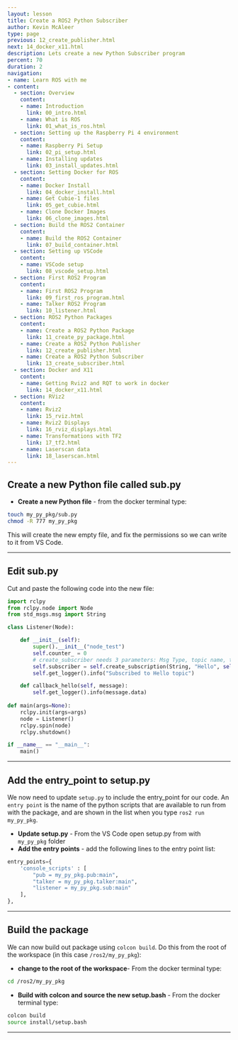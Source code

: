 ```yaml
---
layout: lesson
title: Create a ROS2 Python Subscriber
author: Kevin McAleer
type: page
previous: 12_create_publisher.html
next: 14_docker_x11.html
description: Lets create a new Python Subscriber program
percent: 70
duration: 2
navigation:
- name: Learn ROS with me
- content:
  - section: Overview
    content:
    - name: Introduction
      link: 00_intro.html
    - name: What is ROS
      link: 01_what_is_ros.html
  - section: Setting up the Raspberry Pi 4 environment
    content:
    - name: Raspberry Pi Setup
      link: 02_pi_setup.html
    - name: Installing updates
      link: 03_install_updates.html
  - section: Setting Docker for ROS
    content:
    - name: Docker Install
      link: 04_docker_install.html
    - name: Get Cubie-1 files
      link: 05_get_cubie.html
    - name: Clone Docker Images
      link: 06_clone_images.html
  - section: Build the ROS2 Container
    content:
    - name: Build the ROS2 Container
      link: 07_build_container.html
  - section: Setting up VSCode
    content:
    - name: VSCode setup
      link: 08_vscode_setup.html
  - section: First ROS2 Program
    content:
    - name: First ROS2 Program
      link: 09_first_ros_program.html
    - name: Talker ROS2 Program
      link: 10_listener.html
  - section: ROS2 Python Packages
    content:
    - name: Create a ROS2 Python Package
      link: 11_create_py_package.html
    - name: Create a ROS2 Python Publisher
      link: 12_create_publisher.html
    - name: Create a ROS2 Python Subscriber
      link: 13_create_subscriber.html
  - section: Docker and X11
    content:
    - name: Getting Rviz2 and RQT to work in docker
      link: 14_docker_x11.html
  - section: RViz2
    content:
    - name: Rviz2
      link: 15_rviz.html
    - name: Rviz2 Displays
      link: 16_rviz_displays.html
    - name: Transformations with TF2
      link: 17_tf2.html
    - name: Laserscan data
      link: 18_laserscan.html
---
```



## Create a new Python file called sub.py

* **Create a new Python file** - from the docker terminal type:

```bash
touch my_py_pkg/sub.py
chmod -R 777 my_py_pkg
```

This will create the new empty file, and fix the permissions so we can write to it from VS Code.

---

## Edit sub.py

Cut and paste the following code into the new file:

```python
import rclpy
from rclpy.node import Node
from std_msgs.msg import String

class Listener(Node):

    def __init__(self):
        super().__init__("node_test")
        self.counter_ = 0
        # create_subscriber needs 3 parameters: Msg Type, topic name, the callback, and queue size buffer
        self.subscriber = self.create_subscription(String, "Hello", self.callback_hello, 10)
        self.get_logger().info("Subscribed to Hello topic")

    def callback_hello(self, message):
        self.get_logger().info(message.data)
     
def main(args=None):
    rclpy.init(args=args)
    node = Listener()
    rclpy.spin(node)
    rclpy.shutdown()

if __name__ == "__main__":
    main()
```

---

## Add the entry_point to setup.py

We now need to update `setup.py` to include the entry_point for our code. An `entry point` is the name of the python scripts that are available to run from with the package, and are shown in the list when you type `ros2 run my_py_pkg`.

* **Update setup.py** - From the VS Code open setup.py from with `my_py_pkg` folder
* **Add the entry points** - add the following lines to the entry point list:

```python
entry_points={
    'console_scripts' : [
        "pub = my_py_pkg.pub:main",
        "talker = my_py_pkg.talker:main",
        "listener = my_py_pkg.sub:main"
    ],
},
```

---

## Build the package

We can now build out package using `colcon build`. Do this from the root of the workspace (in this case `/ros2/my_py_pkg`):

* **change to the root of the workspace**- From the docker terminal type:

```bash
cd /ros2/my_py_pkg
```

* **Build with colcon and source the new setup.bash** - From the docker terminal type:

```bash
colcon build
source install/setup.bash
```

---
